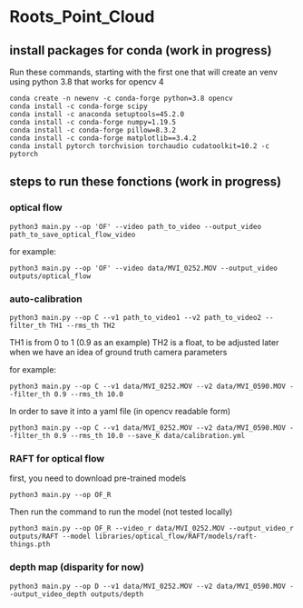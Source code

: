 # Roots_Point_Cloud


## install packages for conda (work in progress)

Run these commands, starting with the first one that will create an venv using python 3.8 that works for opencv 4
```
conda create -n newenv -c conda-forge python=3.8 opencv
conda install -c conda-forge scipy
conda install -c anaconda setuptools=45.2.0
conda install -c conda-forge numpy=1.19.5
conda install -c conda-forge pillow=8.3.2
conda install -c conda-forge matplotlib==3.4.2
conda install pytorch torchvision torchaudio cudatoolkit=10.2 -c pytorch
```

## steps to run these fonctions (work in progress)

### optical flow

```
python3 main.py --op 'OF' --video path_to_video --output_video path_to_save_optical_flow_video
```

for example:

```
python3 main.py --op 'OF' --video data/MVI_0252.MOV --output_video outputs/optical_flow
```


### auto-calibration

```
python3 main.py --op C --v1 path_to_video1 --v2 path_to_video2 --filter_th TH1 --rms_th TH2
```

TH1 is from 0 to 1 (0.9 as an example)
TH2 is a float, to be adjusted later when we have an idea of ground truth camera parameters

for example:

```
python3 main.py --op C --v1 data/MVI_0252.MOV --v2 data/MVI_0590.MOV --filter_th 0.9 --rms_th 10.0
```
In order to save it into a yaml file (in opencv readable form)

```
python3 main.py --op C --v1 data/MVI_0252.MOV --v2 data/MVI_0590.MOV --filter_th 0.9 --rms_th 10.0 --save_K data/calibration.yml
```


### RAFT for optical flow

first, you need to download pre-trained models

```
python3 main.py --op OF_R
```

Then run the command to run the model (not tested locally)

```
python3 main.py --op OF_R --video_r data/MVI_0252.MOV --output_video_r outputs/RAFT --model libraries/optical_flow/RAFT/models/raft-things.pth
```

### depth map (disparity for now)

```
python3 main.py --op D --v1 data/MVI_0252.MOV --v2 data/MVI_0590.MOV --output_video_depth outputs/depth
```